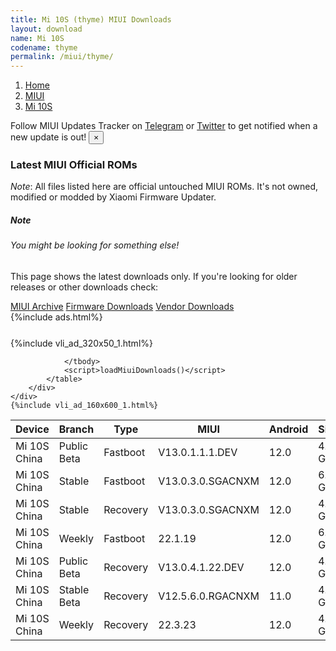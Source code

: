 ```yaml
---
title: Mi 10S (thyme) MIUI Downloads
layout: download
name: Mi 10S
codename: thyme
permalink: /miui/thyme/
---
```

<nav aria-label="breadcrumb">
    <ol class="breadcrumb">
        <li class="breadcrumb-item"><a href="/">Home</a></li>
        <li class="breadcrumb-item"><a href="/miui/">MIUI</a></li>
        <li class="breadcrumb-item active" aria-current="page"><a href="/miui/thyme/">Mi 10S</a></li>
    </ol>
</nav>
<div class="alert alert-primary alert-dismissible fade show" role="alert">
    Follow MIUI Updates Tracker on <a href="https://t.me/MIUIUpdatesTracker" class="alert-link">Telegram</a>
     or <a href="https://twitter.com/MiFwUpdater" class="alert-link">Twitter</a> to get notified when a new update is out!
    <button type="button" class="close" data-dismiss="alert" aria-label="Close">
        <span aria-hidden="true">&times;</span>
    </button>
</div>

### Latest MIUI Official ROMs
*Note*: All files listed here are official untouched MIUI ROMs. It's not owned, modified or modded by Xiaomi Firmware Updater.
<div class="card">
  <div class="card-body">
    <h5 class="card-title">Note</h5>
    <h6 class="card-subtitle mb-2 text-muted">You might be looking for something else!</h6>
    <p class="card-text">This page shows the latest downloads only.
     If you're looking for older releases or other downloads check:</p>
    <a href="/archive/miui/thyme/" class="card-link">MIUI Archive</a>
    <a href="/firmware/thyme/" class="card-link">Firmware Downloads</a>
    <a href="/vendor/thyme/" class="card-link">Vendor Downloads</a>
  </div>
</div>
{%include ads.html%}
<div class="row justify-content-center">
    <div class="col-10">
        <div class="table-responsive-md" style="margin-top: 25px;">
            {%include vli_ad_320x50_1.html%}
            <table id="miui" class="display dt-responsive nowrap compact table table-striped table-hover table-sm">
                <thead class="thead-dark">
                    <tr>
                        <th data-ref="device">Device</th>
                        <th data-ref="branch">Branch</th>
                        <th data-ref="type">Type</th>
                        <th data-ref="miui">MIUI</th>
                        <th data-ref="android">Android</th>
                        <th data-ref="size">Size</th>
                        <th data-ref="size">Date</th>
                        <th data-ref="link">Link</th>
                    </tr>
                </thead>
                <tbody>
                <tr><td>Mi 10S China</td><td>Public Beta</td><td>Fastboot</td><td>V13.0.1.1.1.DEV</td><td>12.0</td><td>4.9 GB</td><td>2022-01-14</td><td><a href="/miui/thyme/public beta/V13.0.1.1.1.DEV/">Download</a></td></tr>
<tr><td>Mi 10S China</td><td>Stable</td><td>Fastboot</td><td>V13.0.3.0.SGACNXM</td><td>12.0</td><td>6.2 GB</td><td>2022-02-14</td><td><a href="/miui/thyme/stable/V13.0.3.0.SGACNXM/">Download</a></td></tr>
<tr><td>Mi 10S China</td><td>Stable</td><td>Recovery</td><td>V13.0.3.0.SGACNXM</td><td>12.0</td><td>4.7 GB</td><td>2022-02-21</td><td><a href="/miui/thyme/stable/V13.0.3.0.SGACNXM/">Download</a></td></tr>
<tr><td>Mi 10S China</td><td>Weekly</td><td>Fastboot</td><td>22.1.19</td><td>12.0</td><td>6.3 GB</td><td>2022-01-19</td><td><a href="/miui/thyme/weekly/22.1.19/">Download</a></td></tr>
<tr><td>Mi 10S China</td><td>Public Beta</td><td>Recovery</td><td>V13.0.4.1.22.DEV</td><td>12.0</td><td>4.3 GB</td><td>2022-04-01</td><td><a href="/miui/thyme/public beta/V13.0.4.1.22.DEV/">Download</a></td></tr>
<tr><td>Mi 10S China</td><td>Stable Beta</td><td>Recovery</td><td>V12.5.6.0.RGACNXM</td><td>11.0</td><td>4.0 GB</td><td>2021-07-20</td><td><a href="/miui/thyme/stable beta/V12.5.6.0.RGACNXM/">Download</a></td></tr>
<tr><td>Mi 10S China</td><td>Weekly</td><td>Recovery</td><td>22.3.23</td><td>12.0</td><td>4.9 GB</td><td>2022-03-24</td><td><a href="/miui/thyme/weekly/22.3.23/">Download</a></td></tr>

                </tbody>
                <script>loadMiuiDownloads()</script>
            </table>
        </div>
    </div>
    {%include vli_ad_160x600_1.html%}
</div>

